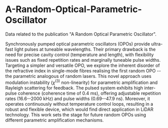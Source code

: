 # A-Random-Optical-Parametric-Oscillator
Data related to the publication "A Random Optical Parametric Oscillator".

Synchronously pumped optical parametric oscillators (OPOs) provide ultra-fast light pulses at tuneable wavelengths. Their primary drawback is the need for precise cavity control (temperature and length), with flexibility issues such as fixed repetition rates and marginally tuneable pulse widths. Targeting a simpler and versatile OPO, we explore the inherent disorder of the refractive index in single-mode fibres realising the first random OPO -- the parametric analogous of random lasers. This novel approach uses modulation instability ($\chi^{(3)}$ non-linearity) for parametric amplification and Rayleigh scattering for feedback. The pulsed system exhibits high inter-pulse coherence (coherence time of 0.4 ms), offering adjustable repetition rates (16.6--2000 kHz) and pulse widths (0.69--47.9 ns). Moreover, it operates continuously without temperature control loops, resulting in a robust and flexible device, which would find direct application in LiDAR technology. This work sets the stage for future random OPOs using different parametric amplification mechanisms.
